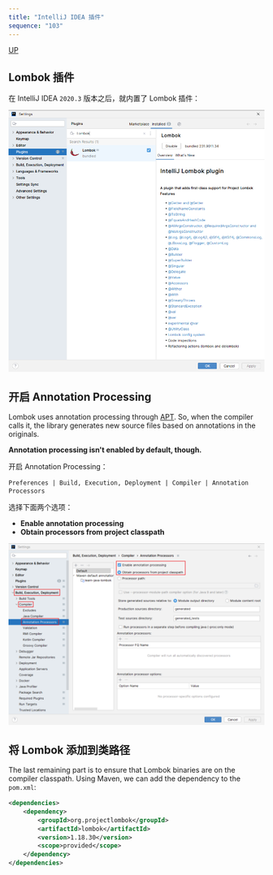 ```yaml
---
title: "IntelliJ IDEA 插件"
sequence: "103"
---
```


[UP](/lombok.html)

## Lombok 插件

在 IntelliJ IDEA `2020.3` 版本之后，就内置了 Lombok 插件：

![](/assets/images/java/lombok/intellij-idea-plugin-lombok.png)

## 开启 Annotation Processing

Lombok uses annotation processing through [APT][link-apt].
So, when the compiler calls it, the library generates new source files based on annotations in the originals.

**Annotation processing isn't enabled by default, though.**

开启 Annotation Processing：

```text
Preferences | Build, Execution, Deployment | Compiler | Annotation Processors
```

选择下面两个选项：

- **Enable annotation processing**
- **Obtain processors from project classpath**

![](/assets/images/java/lombok/intellij-idea-enable-annotation-processing.png)

## 将 Lombok 添加到类路径

The last remaining part is to ensure that Lombok binaries are on the compiler classpath.
Using Maven, we can add the dependency to the `pom.xml`:

```xml
<dependencies>
    <dependency>
        <groupId>org.projectlombok</groupId>
        <artifactId>lombok</artifactId>
        <version>1.18.30</version>
        <scope>provided</scope>
    </dependency>
</dependencies>
```

[link-apt]: https://docs.oracle.com/javase/7/docs/technotes/guides/apt/GettingStarted.html
